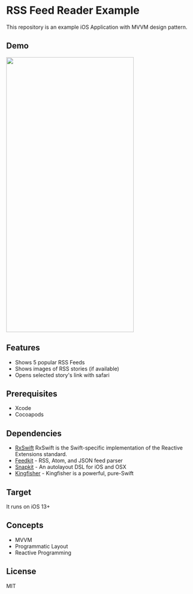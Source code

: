 # RSS Feed Reader Example

This repository is an example iOS Application with MVVM design pattern. 

## Demo
<img src="https://github.com/Al-Said/RSS-Feed-Reader/blob/main/Media/demo.gif" width="340" height="734"/>

## Features
 - Shows 5 popular RSS Feeds
 - Shows images of RSS stories (if available)
 - Opens selected story's link with safari
 
## Prerequisites
- Xcode
- Cocoapods

## Dependencies

- [RxSwift](https://https://github.com/ReactiveX/RxSwift) RxSwift is the Swift-specific implementation of the Reactive Extensions standard.
- [Feedkit](https://github.com/nmdias/FeedKit) - RSS, Atom, and JSON feed parser
- [Snapkit](https://github.com/SnapKit/SnapKit) - An autolayout DSL for iOS and OSX
- [Kingfisher](https://github.com/onevcat/Kingfisher) - Kingfisher is a powerful, pure-Swift 
## Target

It runs on iOS 13+

## Concepts
- MVVM
- Programmatic Layout
- Reactive Programming

## License
MIT
